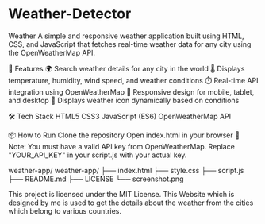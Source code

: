 # Weather-Detector
Weather
A simple and responsive weather application built using HTML, CSS, and JavaScript that fetches real-time weather data for any city using the OpenWeatherMap API.

🚀 Features 🌍 Search weather details for any city in the world 🌡️ Displays temperature, humidity, wind speed, and weather conditions ⏱️ Real-time API integration using OpenWeatherMap 📱 Responsive design for mobile, tablet, and desktop 🔄 Displays weather icon dynamically based on conditions

🛠️ Tech Stack HTML5 CSS3 JavaScript (ES6) OpenWeatherMap API

📦 How to Run Clone the repository Open index.html in your browser 🔑 Note: You must have a valid API key from OpenWeatherMap. Replace "YOUR_API_KEY" in your script.js with your actual key.

weather-app/ weather-app/ ├── index.html ├── style.css ├── script.js ├── README.md ├── LICENSE
└── screenshot.png

This project is licensed under the MIT License.
This Website which is designed by me is used to get the details about the weather from the cities which belong to various countries.
